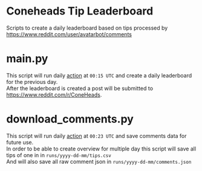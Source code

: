 # Coneheads Tip Leaderboard
Scripts to create a daily leaderboard based on tips processed by https://www.reddit.com/user/avatarbot/comments

# main.py
This script will run daily [action](.github/workflows/cron.yml) at `00:15 UTC` and create a daily leaderboard for the previous day.  
After the leaderboard is created a post will be submitted to https://www.reddit.com/r/ConeHeads.

# download_comments.py
This script will run daily [action](.github/workflows/download_comments.yml) at `00:23 UTC` and save comments data for future use.  
In order to be able to create overview for multiple day this script will save all tips of one in in `runs/yyyy-dd-mm/tips.csv`  
And will also save all raw comment json in `runs/yyyy-dd-mm/comments.json`
